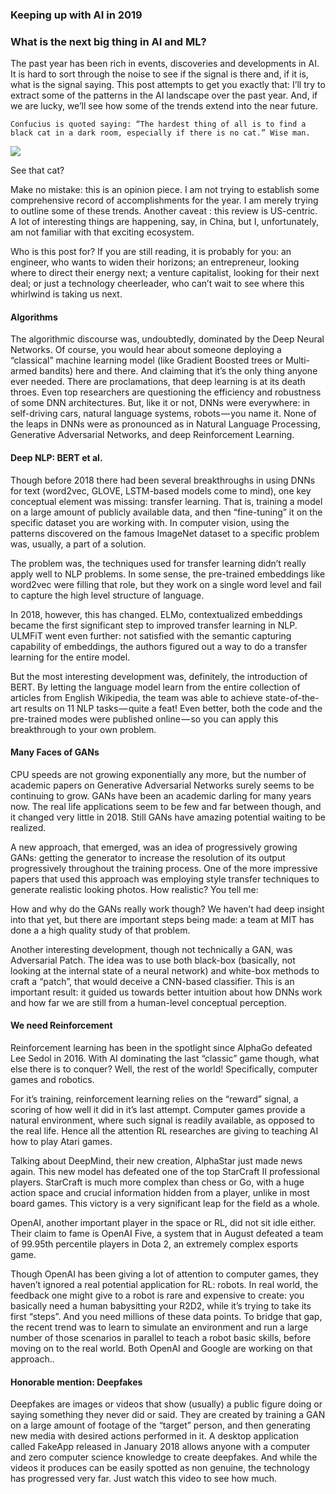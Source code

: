 ###  Keeping up with AI in 2019
### What is the next big thing in AI and ML?

The past year has been rich in events, discoveries and developments in AI. It is hard to sort through the noise to see if the signal is there and, if it is, what is the signal saying. This post attempts to get you exactly that: I’ll try to extract some of the patterns in the AI landscape over the past year. And, if we are lucky, we’ll see how some of the trends extend into the near future.

    Confucius is quoted saying: “The hardest thing of all is to find a black cat in a dark room, especially if there is no cat.” Wise man.


![](https://user-gold-cdn.xitu.io/2019/3/9/16962c7e40bf05c6?imageslim)


See that cat?


Make no mistake: this is an opinion piece. I am not trying to establish some comprehensive record of accomplishments for the year. I am merely trying to outline some of these trends. Another caveat : this review is US-centric. A lot of interesting things are happening, say, in China, but I, unfortunately, am not familiar with that exciting ecosystem.

Who is this post for? If you are still reading, it is probably for you: an engineer, who wants to widen their horizons; an entrepreneur, looking where to direct their energy next; a venture capitalist, looking for their next deal; or just a technology cheerleader, who can’t wait to see where this whirlwind is taking us next.

#### Algorithms

The algorithmic discourse was, undoubtedly, dominated by the Deep Neural Networks. Of course, you would hear about someone deploying a “classical” machine learning model (like Gradient Boosted trees or Multi-armed bandits) here and there. And claiming that it’s the only thing anyone ever needed. There are proclamations, that deep learning is at its death throes. Even top researchers are questioning the efficiency and robustness of some DNN architectures. But, like it or not, DNNs were everywhere: in self-driving cars, natural language systems, robots — you name it. None of the leaps in DNNs were as pronounced as in Natural Language Processing, Generative Adversarial Networks, and deep Reinforcement Learning.

#### Deep NLP: BERT et al.

Though before 2018 there had been several breakthroughs in using DNNs for text (word2vec, GLOVE, LSTM-based models come to mind), one key conceptual element was missing: transfer learning. That is, training a model on a large amount of publicly available data, and then “fine-tuning” it on the specific dataset you are working with. In computer vision, using the patterns discovered on the famous ImageNet dataset to a specific problem was, usually, a part of a solution.


The problem was, the techniques used for transfer learning didn’t really apply well to NLP problems. In some sense, the pre-trained embeddings like word2vec were filling that role, but they work on a single word level and fail to capture the high level structure of language.


In 2018, however, this has changed. ELMo, contextualized embeddings became the first significant step to improved transfer learning in NLP. ULMFiT went even further: not satisfied with the semantic capturing capability of embeddings, the authors figured out a way to do a transfer learning for the entire model.


But the most interesting development was, definitely, the introduction of BERT. By letting the language model learn from the entire collection of articles from English Wikipedia, the team was able to achieve state-of-the-art results on 11 NLP tasks — quite a feat! Even better, both the code and the pre-trained modes were published online — so you can apply this breakthrough to your own problem.


#### Many Faces of GANs


CPU speeds are not growing exponentially any more, but the number of academic papers on Generative Adversarial Networks surely seems to be continuing to grow. GANs have been an academic darling for many years now. The real life applications seem to be few and far between though, and it changed very little in 2018. Still GANs have amazing potential waiting to be realized.


A new approach, that emerged, was an idea of progressively growing GANs: getting the generator to increase the resolution of its output progressively throughout the training process. One of the more impressive papers that used this approach was employing style transfer techniques to generate realistic looking photos. How realistic? You tell me:



 How and why do the GANs really work though? We haven’t had deep insight into that yet, but there are important steps being made: a team at MIT has done a a high quality study of that problem.

Another interesting development, though not technically a GAN, was Adversarial Patch. The idea was to use both black-box (basically, not looking at the internal state of a neural network) and white-box methods to craft a “patch”, that would deceive a CNN-based classifier. This is an important result: it guided us towards better intuition about how DNNs work and how far we are still from a human-level conceptual perception.



#### We need Reinforcement

Reinforcement learning has been in the spotlight since AlphaGo defeated Lee Sedol in 2016. With AI dominating the last “classic” game though, what else there is to conquer? Well, the rest of the world! Specifically, computer games and robotics.

For it’s training, reinforcement learning relies on the “reward” signal, a scoring of how well it did in it’s last attempt. Computer games provide a natural environment, where such signal is readily available, as opposed to the real life. Hence all the attention RL researches are giving to teaching AI how to play Atari games.

Talking about DeepMind, their new creation, AlphaStar just made news again. This new model has defeated one of the top StarCraft II professional players. StarCraft is much more complex than chess or Go, with a huge action space and crucial information hidden from a player, unlike in most board games. This victory is a very significant leap for the field as a whole.

OpenAI, another important player in the space or RL, did not sit idle either. Their claim to fame is OpenAI Five, a system that in August defeated a team of 99.95th percentile players in Dota 2, an extremely complex esports game.

Though OpenAI has been giving a lot of attention to computer games, they haven’t ignored a real potential application for RL: robots. In real world, the feedback one might give to a robot is rare and expensive to create: you basically need a human babysitting your R2D2, while it’s trying to take its first “steps”. And you need millions of these data points. To bridge that gap, the recent trend was to learn to simulate an environment and run a large number of those scenarios in parallel to teach a robot basic skills, before moving on to the real world. Both OpenAI and Google are working on that approach..


#### Honorable mention: Deepfakes

Deepfakes are images or videos that show (usually) a public figure doing or saying something they never did or said. They are created by training a GAN on a large amount of footage of the “target” person, and then generating new media with desired actions performed in it. A desktop application called FakeApp released in January 2018 allows anyone with a computer and zero computer science knowledge to create deepfakes. And while the videos it produces can be easily spotted as non genuine, the technology has progressed very far. Just watch this video to see how much.